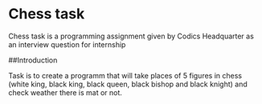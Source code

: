 # Chess task

Chess task is a programming assignment given by Codics Headquarter as an interview question for internship

##Introduction

Task is to create a programm that will take places of 5 figures in chess (white king, black king, black queen, black bishop and black knight) and check weather there is mat or not.
